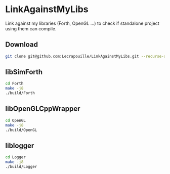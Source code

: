 # LinkAgainstMyLibs

Link against my libraries (Forth, OpenGL ...) to check if standalone project using them can compile.

## Download

```sh
git clone git@github.com:Lecrapouille/LinkAgainstMyLibs.git --recurse-submodules
```

## libSimForth

```sh
cd Forth
make -j8
./build/Forth
```

## libOpenGLCppWrapper

```sh
cd OpenGL
make -j8
./build/OpenGL
```

## liblogger

```sh
cd Logger
make -j8
./build/Logger
```
